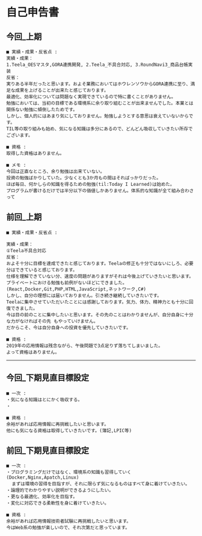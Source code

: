 # 自己申告書

## 今回_上期

    ■ 実績・成果・反省点 :
    実績・成果：
    1.Teela_OESマスタ,GORA連携開発, 2.Teela_不具合対応, 3.RoundNavi3_商品台帳実装  
    反省：
    実りある半年だったと思います。およそ業務においてはホウレンソウからGORA連携に至り、満足な成果を上げることが出来たと感じております。
    最適化、効率化については問題なく実現できているので特に書くことがありません。
    勉強においては、当初の目標である環境系に余り取り組むことが出来ませんでした。本業とは関係ない勉強に傾倒したためです。
    しかし、個人的にはあまり気にしておりません。勉強しようとする意思は衰えていないからです。
    TIL等の取り組みも始め、気になる知識は多分にあるので、どんどん吸収していきたい所存でございます。

    ■ 資格 :
    取得した資格はありません。

    ■ メモ :
    今回は正直なところ、余り勉強は出来ていない。
    投資の勉強ばかりしていた。少なくとも3か月もの間はそればっかりだった。
    ほぼ毎日、何かしらの知識を得るための勉強(til:Today I Learned)は始めた。
    プログラムが書けるだけでは半分以下の価値しかありません。体系的な知識が全て組み合わさって

## 前回_上期

    ■ 実績・成果・反省点 :
    
    実績・成果：
    ①Teela不具合対応
    反省：
    およそ十分に目標を達成できたと感じております。Teelaの修正も十分ではないにしろ、必要分はできていると感じております。
    仕様を理解できていない分、速度の問題がありますがそれは今後上げていきたいと思います。
    プライベートにおける勉強も前例がないほどにできました。(React,Docker,Git,PHP,HTML,JavaScript,ネットワーク,C#)
    しかし、自分の理想には届いておりません。引き続き継続していきたいです。
    Teelaに集中させていただいたことには感謝しております。気力、体力、精神力とも十分に回復できました。
    今は目の前のことに集中したいと思います。その先のことはわかりませんが、自分自身に十分な力がなければその先 もやっていけません。
    だからこそ、今は自分自身への投資を優先していきたいです。

    ■ 資格 :
    2019年の応用情報は残念ながら、午後問題で3点足りず落ちてしまいました。
    よって資格はありません。

---

## 今回_下期見直目標設定

    ■ 一次 :
    ・気になる知識はとにかく吸収する。
    ・

    ■ 資格 :
    余裕があれば応用情報に再挑戦したいと思います。
    他にも気になる資格は取得していきたいです。(簿記,LPIC等)

## 前回_下期見直目標設定

    ■ 一次 :
    ・プログラミングだけではなく、環境系の知識も習得していく(Docker,Nginx,Apatch,Linux)
      まずは環境の習得を目指すが、それに限らず気になるものはすべて身に着けていきたい。
    ・論理的でわかりやすい説明ができるようにしたい。
    ・更なる最適化、効率化を目指す。
    ・変化に対応できる柔軟性を身に着けていきたい。

    ■ 資格 :
    余裕があれば応用情報技術者試験に再挑戦したいと思います。
    今はWeb系の勉強が楽しいので、それ次第だと思っています。
